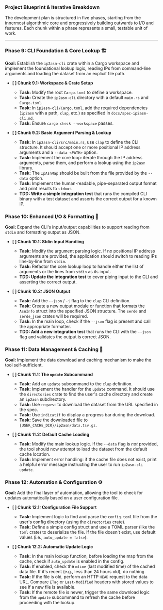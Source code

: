 ### Project Blueprint & Iterative Breakdown

The development plan is structured in five phases, starting from the innermost
algorithmic core and progressively building outwards to I/O and features. Each
chunk within a phase represents a small, testable unit of work.

---

### **Phase 9: CLI Foundation & Core Lookup** 🏗️

**Goal:** Establish the `ip2asn-cli` crate within a Cargo workspace and implement the foundational lookup logic, reading IPs from command-line arguments and loading the dataset from an explicit file path.

*   **[ ] Chunk 9.1: Workspace & Crate Setup**
    *   **Task:** Modify the root `Cargo.toml` to define a workspace.
    *   **Task:** Create the `ip2asn-cli` directory with a default `main.rs` and `Cargo.toml`.
    *   **Task:** In `ip2asn-cli/Cargo.toml`, add the required dependencies (`ip2asn` with a path, `clap`, etc.) as specified in `docs/spec-ip2asn-cli.md`.
    *   **Task:** Ensure `cargo check --workspace` passes.

*   **[ ] Chunk 9.2: Basic Argument Parsing & Lookup**
    *   **Task:** In `ip2asn-cli/src/main.rs`, use `clap` to define the CLI structure. It should accept one or more positional IP address arguments and a `--data <PATH>` option.
    *   **Task:** Implement the core loop: iterate through the IP address arguments, parse them, and perform a lookup using the `ip2asn` library.
    *   **Task:** The `IpAsnMap` should be built from the file provided by the `--data` option.
    *   **Task:** Implement the human-readable, pipe-separated output format and print results to `stdout`.
    *   **TDD: Write a simple integration test** that runs the compiled CLI binary with a test dataset and asserts the correct output for a known IP.

### **Phase 10: Enhanced I/O & Formatting** 🔄

**Goal:** Expand the CLI's input/output capabilities to support reading from `stdin` and formatting output as JSON.

*   **[ ] Chunk 10.1: Stdin Input Handling**
    *   **Task:** Modify the argument parsing logic. If no positional IP address arguments are provided, the application should switch to reading IPs line-by-line from `stdin`.
    *   **Task:** Refactor the core lookup loop to handle either the list of arguments or the lines from `stdin` as its input.
    *   **TDD: Update the integration test** to cover piping input to the CLI and asserting the correct output.

*   **[ ] Chunk 10.2: JSON Output**
    *   **Task:** Add the `--json` / `-j` flag to the `clap` CLI definition.
    *   **Task:** Create a new output module or function that formats the `AsnInfo` struct into the specified JSON structure. The `serde` and `serde_json` crates will be required.
    *   **Task:** In the main loop, check if the `--json` flag is present and call the appropriate formatter.
    *   **TDD: Add a new integration test** that runs the CLI with the `--json` flag and validates the output is correct JSON.

### **Phase 11: Data Management & Caching** 💾

**Goal:** Implement the data download and caching mechanism to make the tool self-sufficient.

*   **[ ] Chunk 11.1: The `update` Subcommand**
    *   **Task:** Add an `update` subcommand to the `clap` definition.
    *   **Task:** Implement the handler for the `update` command. It should use the `directories` crate to find the user's cache directory and create an `ip2asn` subdirectory.
    *   **Task:** Use `reqwest` to download the dataset from the URL specified in the spec.
    *   **Task:** Use `indicatif` to display a progress bar during the download.
    *   **Task:** Save the downloaded file to `{USER_CACHE_DIR}/ip2asn/data.tsv.gz`.

*   **[ ] Chunk 11.2: Default Cache Loading**
    *   **Task:** Modify the main lookup logic. If the `--data` flag is *not* provided, the tool should now attempt to load the dataset from the default cache location.
    *   **Task:** Implement error handling: if the cache file does not exist, print a helpful error message instructing the user to run `ip2asn-cli update`.

### **Phase 12: Automation & Configuration** ⚙️

**Goal:** Add the final layer of automation, allowing the tool to check for updates automatically based on a user configuration file.

*   **[ ] Chunk 12.1: Configuration File Support**
    *   **Task:** Implement logic to find and parse the `config.toml` file from the user's config directory (using the `directories` crate).
    *   **Task:** Define a simple config struct and use a TOML parser (like the `toml` crate) to deserialize the file. If the file doesn't exist, use default values (i.e., `auto_update = false`).

*   **[ ] Chunk 12.2: Automatic Update Logic**
    *   **Task:** In the main lookup function, before loading the map from the cache, check if `auto_update` is enabled in the config.
    *   **Task:** If enabled, check the `mtime` (last modified time) of the cached data file. If it's recent (e.g., less than 24 hours old), do nothing.
    *   **Task:** If the file is old, perform an HTTP `HEAD` request to the data URL. Compare `ETag` or `Last-Modified` headers with stored values to see if a new file is available.
    *   **Task:** If the remote file is newer, trigger the same download logic from the `update` subcommand to refresh the cache before proceeding with the lookup.
